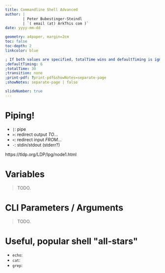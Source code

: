 ```yaml
---
title: Commandline Shell Advanced
author: |
        | Peter Bubestinger-Steindl
        | `( email (at) ArkThis com )`
date: yyyy-mm-dd

geometry: a4paper, margin=2cm
toc: false
toc-depth: 2
linkcolor: blue

; If both values are specified, totalTime wins and defaultTiming is ignored:
;defaultTiming: 6
;totalTime: 30
;transition: none
;print-pdf: ?print-pdf&showNotes=separate-page
;showNotes: separate-page | false

slideNumber: true
---
```



# Piping!

  * `|`: pipe
  * `>`: redirect output *TO*...
  * `<`: redirect input *FROM*...
  * `-`: stdin/stdout (stderr?)

<aside class="notes">
https://tldp.org/LDP/lpg/node1.html
</aside>



# Variables

> TODO.


# CLI Parameters / Arguments

> TODO.



# Useful, popular shell "all-stars"

  * `echo`:
  * `cat`:
  * `grep`:

